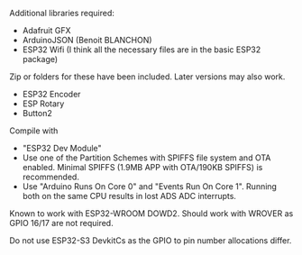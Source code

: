 Additional libraries required:
* Adafruit GFX 
* ArduinoJSON (Benoit BLANCHON)
* ESP32 Wifi (I think all the necessary files are in the basic ESP32 package)

Zip or folders for these have been included. Later versions may also work.
* ESP32 Encoder 
* ESP Rotary
* Button2

Compile with 
* "ESP32 Dev Module"
* Use one of the Partition Schemes with SPIFFS file system and OTA enabled. Minimal SPIFFS (1.9MB APP with OTA/190KB SPIFFS) is recommended.
* Use "Arduino Runs On Core 0" and "Events Run On Core 1". Running both on the same CPU results in lost ADS ADC interrupts.

Known to work with ESP32-WROOM DOWD2. Should work with WROVER as GPIO 16/17 are not required.

Do not use ESP32-S3 DevkitCs as the GPIO to pin number allocations differ. 
